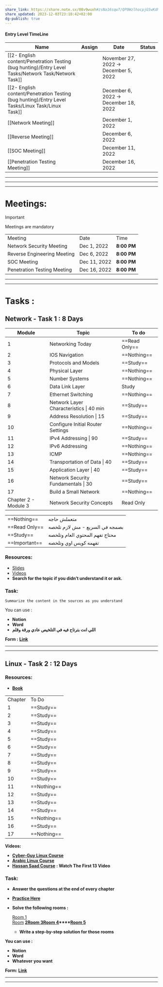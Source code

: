 ```yaml
---
share_link: https://share.note.sx/08v9wuxh#zsNa16sqw7/QP0WzlhocpjGSwKdRAjkMReqvhcgKQmQ
share_updated: 2023-12-03T23:18:42+02:00
dg-publish: true
---
```

  

#### Entry Level TimeLine

|Name|Assign|Date|Status|
|---|---|---|---|
|[[2- English content/Penetration Testing (bug hunting)/Entry Level Tasks/Network Task/Network Task]]||November 27, 2022 → December 5, 2022||
|[[2- English content/Penetration Testing (bug hunting)/Entry Level Tasks/Linux Task/Linux Task]]||December 6, 2022 → December 18, 2022||
|[[Network Meeting]]||December 1, 2022||
|[[Reverse Meeting]]||December 6, 2022||
|[[SOC Meeting]]||December 11, 2022||
|[[Penetration Testing Meeting]]||December 16, 2022||

  
  

---

---

---

  

# Meetings:

> [!important]  
> Meetings are mandatory  

|   |   |   |
|---|---|---|
|Meeting|Date|Time|
|Network Security Meeting|Dec 1, 2022|**8:00 PM**|
|Reverse Engineering Meeting|Dec 6, 2022|**8:00 PM**|
|SOC Meeting|Dec 11, 2022|**8:00 PM**|
|Penetration Testing Meeting|Dec 16, 2022|**8:00 PM**|

---

---

# Tasks :

## Network - Task 1 : 8 Days

|Module|Topic|To do|
|---|---|---|
|1|Networking Today|==Read Only==|
|2|IOS Navigation|==Nothing==|
|3|Protocols and Models|==Study==|
|4|Physical Layer|==Nothing==|
|5|Number Systems|==Nothing==|
|6|Data Link Layer|Study|
|7|Ethernet Switching|==Nothing==|
|8|Network Layer Characteristics \| 40 min|==Study==|
|9|Address Resolution \| 15|==Study==|
|10|Configure Initial Router Settings|==Nothing==|
|11|IPv4 Addressing \| 90|==Study==|
|12|IPv6 Addressing|==Nothing==|
|13|ICMP|==Nothing==|
|14|Transportation of Data \| 40|==Study==|
|15|Application Layer \| 40|==Study==|
|16|Network Security Fundamentals \| 30|==Study==|
|17|Build a Small Network|==Nothing==|
|Chapter 2 - Module 3|Network Security Concepts|Read Only|

|   |   |
|---|---|
|==Nothing==|متعملش حاجه|
|==Read Only==|بصمجه في السريع - مش لازم تلخصه|
|==Study==|محتاج تفهم المحتوي العام وتلخصه|
|==Important==|تفهمه كويس اوي وتلخصه|

### Resources:

- [Slides](https://www.mediafire.com/file/23r3vmv9mhwjyqw/Network_phase%2528CCNA_SEM1%2529.zip/file)
- [Videos](https://www.youtube.com/playlist?list=PLPBnj6azlABanyaILYOT0FKKtcSoeOc2A)
- **Search for the topic if you didn’t understand it or ask.**

### Task:

`Summarize the content in the sources as you understand`

You can use :

- **Notion**
- **Word**
- **اللي انت بترتاح فيه في التلخيص عادي ورقة وقلم**

**Form :** [**Link**](https://forms.gle/jaZhEnDDBKdzFmXeA)

  

---

---

## Linux - Task 2 : 12 Days

### Resources:

- [**Book**](https://www.mediafire.com/file/j2yb57lp3d7y0hk/Linux_Basics_for_Hackers.zip/file)

|   |   |
|---|---|
|Chapter|To Do|
|1|==Study==|
|2|==Study==|
|3|==Study==|
|4|==Study==|
|5|==Study==|
|6|==Study==|
|7|==Study==|
|8|==Study==|
|9|==Study==|
|10|==Study==|
|11|==Nothing==|
|12|==Study==|
|13|==Study==|
|14|==Study==|
|15|==Nothing==|
|16|==Study==|
|17|==Nothing==|

**Videos:**

- **[Cyber-Guy Linux Course](https://www.youtube.com/watch?v=ZVAddIMB3mg&list=PLDRMxi70CdSD48OPJbsDZRt4l0GvWJ2iG)**
- **[Arabic Linux Course](https://youtube.com/playlist?list=PLAZ__zcDB1IaNaVNOckNpgEpjghSHr8Gg)**
- **[Hassan Saad Course](https://www.youtube.com/playlist?app=desktop&list=PLtr9ezc61PUbA2l3MiE4YbrgITJN84N-C)** **: Watch The First 13 Video**

### Task:

- **Answer the questions at the end of every chapter**
- [**Practice Here**](https://cmdchallenge.com/)
- **Solve the following rooms :**
    
    [Room 1](https://tryhackme.com/room/linuxfundamentalspart1)  
    [Room](https://tryhackme.com/room/linuxfundamentalspart2) **[2](https://tryhackme.com/room/linuxfundamentalspart2)****[Room 3](https://tryhackme.com/room/linuxfundamentalspart3)****[Room 4](https://tryhackme.com/room/linuxstrengthtraining)****[Room 5](https://tryhackme.com/room/ninjaskills)**
    
    - **Write a step-by-step solution for those rooms**

  

**You can use :**

- **Notion**
- **Word**
- **Whatever you want**

**Form:** [**Link**](https://forms.gle/7uEnmhGWX8V7Uyn3A)

  

---

---